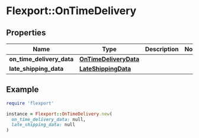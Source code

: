 # Flexport::OnTimeDelivery

## Properties

| Name | Type | Description | Notes |
| ---- | ---- | ----------- | ----- |
| **on_time_delivery_data** | [**OnTimeDeliveryData**](OnTimeDeliveryData.md) |  |  |
| **late_shipping_data** | [**LateShippingData**](LateShippingData.md) |  |  |

## Example

```ruby
require 'flexport'

instance = Flexport::OnTimeDelivery.new(
  on_time_delivery_data: null,
  late_shipping_data: null
)
```

